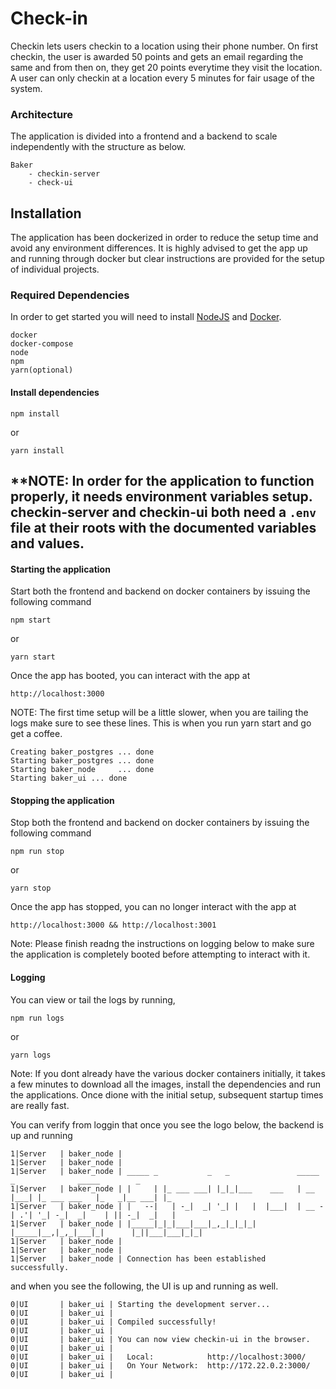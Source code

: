 # Check-in
Checkin lets users checkin to a location using their phone number. On first checkin, the user is awarded 50 points and gets an email regarding the same and from then on, they get 20 points everytime they visit the location. A user can only checkin at a location every 5 minutes for fair usage of the system. 

### Architecture
The application is divided into a frontend and a backend to scale independently with the structure as below.
```
Baker
    - checkin-server
    - check-ui
```
## Installation
The application has been dockerized in order to reduce the setup time and avoid any environment differences. It is highly advised to get the app up and running through docker but clear instructions are provided for the setup of individual projects.

### Required Dependencies
In order to get started you will need to install [NodeJS](https://nodejs.org/en/download/) and [Docker](https://docs.docker.com/compose/install/).
```
docker
docker-compose
node
npm
yarn(optional)
```

#### Install dependencies
```
npm install
```
or 
```
yarn install
```

## **NOTE: In order for the application to function properly, it needs environment variables setup. checkin-server and checkin-ui both need a ```.env``` file at their roots with the documented variables and values.
#### Starting the application

Start both the frontend and backend on docker containers by issuing the following command
```
npm start
```
or 

```
yarn start
```
Once the app has booted, you can interact with the app at
```
http://localhost:3000
```

NOTE: The first time setup will be a little slower, when you are tailing the logs make sure to see these lines. This is when you run yarn start and go get a coffee.
```
Creating baker_postgres ... done
Starting baker_postgres ... done
Starting baker_node     ... done
Starting baker_ui ... done
```
#### Stopping the application

Stop both the frontend and backend on docker containers by issuing the following command
```
npm run stop
```
or 
```
yarn stop
```

Once the app has stopped, you can no longer interact with the app at
```
http://localhost:3000 && http://localhost:3001
```

Note: Please finish readng the instructions on logging below to make sure the application is completely booted before attempting to interact with it.
#### Logging
You can view or tail the logs by running,
```
npm run logs
```
or 
```
yarn logs
```
Note: If you dont already have the various docker containers initially, it takes a few minutes to download all the images, install the dependencies and run the applications. Once dione with the initial setup, subsequent startup times are really fast.

You can verify from loggin that once you see the logo below, the backend is up and running
```
1|Server   | baker_node |
1|Server   | baker_node |
1|Server   | baker_node | _____ _           _   _               _____     _              _____        _
1|Server   | baker_node | |     | |_ ___ ___| |_|_|___    ___   | __  |___| |_ ___ ___   |_   _|__ ___| |_
1|Server   | baker_node | |   --|   | -_|  _| '_| |   |  |___|  | __ -| .'| '_| -_|  _|    | || -_|  _|   |
1|Server   | baker_node | |_____|_|_|___|___|_,_|_|_|_|         |_____|__,|_,_|___|_|      |_||___|___|_|_|
1|Server   | baker_node |
1|Server   | baker_node |
1|Server   | baker_node | Connection has been established successfully.

```

and when you see the following, the UI is up and running as well.
```
0|UI       | baker_ui | Starting the development server...
0|UI       | baker_ui |
0|UI       | baker_ui | Compiled successfully!
0|UI       | baker_ui |
0|UI       | baker_ui | You can now view checkin-ui in the browser.
0|UI       | baker_ui |
0|UI       | baker_ui |   Local:            http://localhost:3000/
0|UI       | baker_ui |   On Your Network:  http://172.22.0.2:3000/
0|UI       | baker_ui |
```